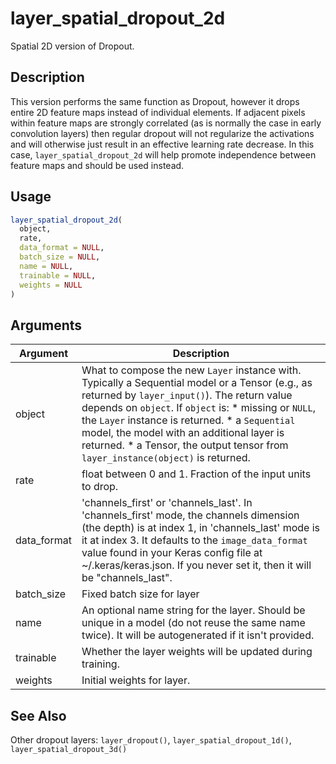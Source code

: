 # layer_spatial_dropout_2d


Spatial 2D version of Dropout.




## Description

This version performs the same function as Dropout, however it drops entire
2D feature maps instead of individual elements. If adjacent pixels within
feature maps are strongly correlated (as is normally the case in early
convolution layers) then regular dropout will not regularize the activations
and will otherwise just result in an effective learning rate decrease. In
this case, ``layer_spatial_dropout_2d`` will help promote independence between
feature maps and should be used instead.





## Usage
```r
layer_spatial_dropout_2d(
  object,
  rate,
  data_format = NULL,
  batch_size = NULL,
  name = NULL,
  trainable = NULL,
  weights = NULL
)
```




## Arguments


Argument      |Description
------------- |----------------
object | What to compose the new ``Layer`` instance with. Typically a Sequential model or a Tensor (e.g., as returned by ``layer_input()``). The return value depends on ``object``. If ``object`` is:   *  missing or `NULL`, the `Layer` instance is returned.  *  a `Sequential` model, the model with an additional layer is returned.  *  a Tensor, the output tensor from `layer_instance(object)` is returned.
rate | float between 0 and 1. Fraction of the input units to drop.
data_format | 'channels_first' or 'channels_last'. In 'channels_first' mode, the channels dimension (the depth) is at index 1, in 'channels_last' mode is it at index 3. It defaults to the ``image_data_format`` value found in your Keras config file at ~/.keras/keras.json. If you never set it, then it will be "channels_last".
batch_size | Fixed batch size for layer
name | An optional name string for the layer. Should be unique in a model (do not reuse the same name twice). It will be autogenerated if it isn't provided.
trainable | Whether the layer weights will be updated during training.
weights | Initial weights for layer.







## See Also

Other dropout layers: 
`layer_dropout()`,
`layer_spatial_dropout_1d()`,
`layer_spatial_dropout_3d()`



